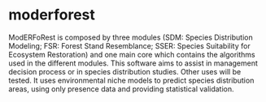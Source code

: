 # moderforest
ModERFoRest is composed by three modules (SDM: Species Distribution Modeling; FSR: Forest Stand Resemblance; SSER: Species Suitability for Ecosystem Restoration) and one main core which contains the algorithms used in the different modules. This software aims to assist in management decision process or in species distribution studies. Other uses will be tested. It uses environmental niche models to predict species distribution areas, using only presence data and providing statistical validation.
